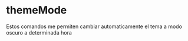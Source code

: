 # themeMode
Estos comandos me permiten cambiar automaticamente el tema a modo oscuro a determinada hora
